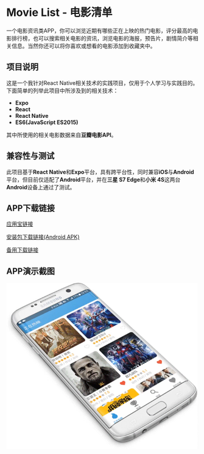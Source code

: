# Movie List - 电影清单

一个电影资讯类APP，你可以浏览近期有哪些正在上映的热门电影，评分最高的电影排行榜，也可以搜索相关电影的资讯，浏览电影的海报，预告片，剧情简介等相关信息。当然你还可以将你喜欢或想看的电影添加到收藏夹中。

## 项目说明

这是一个我针对React Native相关技术的实践项目，仅用于个人学习与实践目的。下面简单的列举此项目中所涉及到的相关技术：

- **Expo**
- **React**
- **React Native**
- **ES6(JavaScript ES2015)**

其中所使用的相关电影数据来自**豆瓣电影API**。

## 兼容性与测试

此项目基于**React Native**和**Expo**平台，具有跨平台性，同时兼容**iOS**与**Android**平台，但目前仅适配了**Android**平台，并在**三星 S7 Edge**和**小米 4S**这两台**Android**设备上通过了测试。

## APP下载链接

[应用宝链接](http://works.flyerq.com/portfolio/movie-list/movie-list_latest.apk "电影清单")

[安装包下载链接(Android APK)](https://github.com/flyerq/movie-list/blob/master/build/movie-list_latest.apk?raw=true "电影清单")

[备用下载链接](http://works.flyerq.com/portfolio/movie-list/movie-list_latest.apk "电影清单")

## APP演示截图

<img src="https://github.com/flyerq/movie-list/blob/master/demo.gif" alt="Demo" width="686" />

